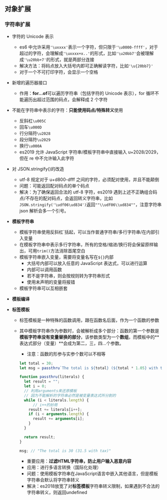 ## 对象扩展

### 字符串扩展

- 字符的 Unicode 表示
  - es6 中允许采用`'\uxxxx'`表示一个字符，但只限于`'\u0000-ffff'`，对于超过的字符，会理解成`'\uxxxx+x..'`的形式，比如`'\u20bb7'`会被理解成`'\u20bb+7'`的形式，就是两部分连接
  - 解决方法：将码点放入大括号内即可正确解读字符，比如`'\u{20bb7}'`
  - 对于一个不可打印字符，会显示一个空格
- 新增的遍历器接口
  - 作用：**for...of**可以遍历字符串（包括字符的 Unicode 表示），for 循环不能遍历出超过范围的码点，会解释成 2 个字符
- 不能在字符串中表示的字符：**只能使用码点/特殊转义**使用
  - 反斜杠`\u005C`
  - 回车`\u000D`
  - 行分隔符`\u2028`
  - 段分隔符`\u2029`
  - 换行`\u000A`
  - es2019 允许 JavaScript 字符串/模板字符串中直接输入 u+2028/2029，但在 re 中不允许输入此字符
- 对 JSON.stringify()的改造
  - utf-8 规定对于 u+d800-dfff 之间的字符，必须配对使用，并且不能颠倒
  - 问题：可能返回配对码点的单个码点
  - 解决：为了确保返回合法的 utf-8 字符，es2019 遇到上述不正确组合码点/不存在的配对码点，会返回转义字符串，比如`JSON.stringify('\udf06\ud834')`返回`""\\udf06\\ud834""`，注意字符串 json 解析会多一个引号。
- **模板字符串**
  - 模板字符串使用反斜杠`括起，可以当作普通字符串/多行字符串/在内部引入变量
  - 在模板字符串中表示多行字符串，所有的空格/缩进/换行将会保留原样输出，可用`trim()`方法消除首尾空白
  - 模板字符串嵌入变量，需要将变量名写在`${}`内部
    - 大括号内部可以放入任意的 JavaScript 表达式，可以进行运算
    - 内部可以调用函数
    - 若不是字符串，则会按规则转为字符串形式
    - 使用未声明的变量将报错
  - 模板字符串可以互相嵌套
- **模板编译**
- **标签模板**

  - 标签模板是一种特殊的函数调用，跟在函数名后面，作为一个函数的参数
  - 其中模板字符串作为参数时，会被解析成多个部分：函数的第一个参数是**模板字符串没有变量替换的部分**，该参数类型为一个**数组**，而模板中的**表达式部分（变量）**会成为第二，三，四...个参数。

    - 注意：函数的形参与实参个数可以不相等

    ```javascript
    let total = 30;
    let msg = passthru`The total is ${total} (${total * 1.05} with tax)`;

    function passthru(literals) {
      let result = "";
      let i = 0;
      // 利用arguments来还原模板
      // 因为不能解析的字符串必然是被变量表达式所分割的
      while (i < literals.length) {
          // i++的妙用
        result += literals[i++];
        if (i < arguments.length) {
          result += arguments[i];
        }
      }

      return result;
    }

    msg; // "The total is 30 (31.5 with tax)"
    ```
    - 重要应用：**过滤HTML字符串，防止用户输入恶意内容**
    - 应用：进行多语言转换（国际化处理）
    - 问题：使用模板字符串在JavaScript语言中嵌入其他语言，但是模板字符串会默认将字符串转义
    - 解决：es2018放宽了对**标签模板**字符串转义限制，如果遇到不合法的字符串转义，则返回undefined
